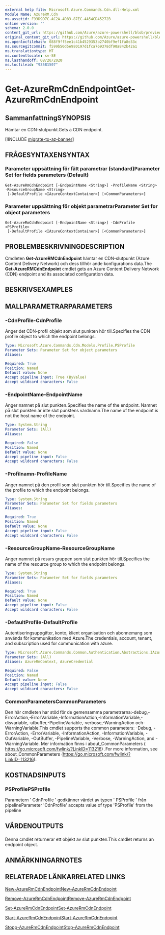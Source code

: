 ```yaml
---
external help file: Microsoft.Azure.Commands.Cdn.dll-Help.xml
Module Name: AzureRM.Cdn
ms.assetid: F93D9D7C-AC2A-4D83-87EC-4A54CD45272B
online version: ''
schema: 2.0.0
content_git_url: https://github.com/Azure/azure-powershell/blob/preview/src/ResourceManager/Cdn/Commands.Cdn/help/Get-AzureRmCdnEndpoint.md
original_content_git_url: https://github.com/Azure/azure-powershell/blob/preview/src/ResourceManager/Cdn/Commands.Cdn/help/Get-AzureRmCdnEndpoint.md
ms.openlocfilehash: 088f9ff5ee1c41b4529353b2740bf9ef1fa8e33c
ms.sourcegitcommit: f599b50d5e980197d1fca769378df90a842b42a1
ms.translationtype: MT
ms.contentlocale: sv-SE
ms.lasthandoff: 08/20/2020
ms.locfileid: "93581507"
---
```

# <span data-ttu-id="31b63-101">Get-AzureRmCdnEndpoint</span><span class="sxs-lookup"><span data-stu-id="31b63-101">Get-AzureRmCdnEndpoint</span></span>

## <span data-ttu-id="31b63-102">Sammanfattning</span><span class="sxs-lookup"><span data-stu-id="31b63-102">SYNOPSIS</span></span>
<span data-ttu-id="31b63-103">Hämtar en CDN-slutpunkt.</span><span class="sxs-lookup"><span data-stu-id="31b63-103">Gets a CDN endpoint.</span></span>

[!INCLUDE [migrate-to-az-banner](../../includes/migrate-to-az-banner.md)]

## <span data-ttu-id="31b63-104">FRÅGESYNTAXEN</span><span class="sxs-lookup"><span data-stu-id="31b63-104">SYNTAX</span></span>

### <span data-ttu-id="31b63-105">Parameter uppsättning för fält parametrar (standard)</span><span class="sxs-lookup"><span data-stu-id="31b63-105">Parameter Set for fields parameters (Default)</span></span>
```
Get-AzureRmCdnEndpoint [-EndpointName <String>] -ProfileName <String> -ResourceGroupName <String>
 [-DefaultProfile <IAzureContextContainer>] [<CommonParameters>]
```

### <span data-ttu-id="31b63-106">Parameter uppsättning för objekt parametrar</span><span class="sxs-lookup"><span data-stu-id="31b63-106">Parameter Set for object parameters</span></span>
```
Get-AzureRmCdnEndpoint [-EndpointName <String>] -CdnProfile <PSProfile>
 [-DefaultProfile <IAzureContextContainer>] [<CommonParameters>]
```

## <span data-ttu-id="31b63-107">PROBLEMBESKRIVNING</span><span class="sxs-lookup"><span data-stu-id="31b63-107">DESCRIPTION</span></span>
<span data-ttu-id="31b63-108">Cmdleten **Get-AzureRMCdnEndpoint** hämtar en CDN-slutpunkt (Azure Content Delivery Network) och dess tillhör ande konfigurations data.</span><span class="sxs-lookup"><span data-stu-id="31b63-108">The **Get-AzureRMCdnEndpoint** cmdlet gets an Azure Content Delivery Network (CDN) endpoint and its associated configuration data.</span></span>

## <span data-ttu-id="31b63-109">BESKRIVS</span><span class="sxs-lookup"><span data-stu-id="31b63-109">EXAMPLES</span></span>

## <span data-ttu-id="31b63-110">MALLPARAMETRAR</span><span class="sxs-lookup"><span data-stu-id="31b63-110">PARAMETERS</span></span>

### <span data-ttu-id="31b63-111">-CdnProfile</span><span class="sxs-lookup"><span data-stu-id="31b63-111">-CdnProfile</span></span>
<span data-ttu-id="31b63-112">Anger det CDN-profil objekt som slut punkten hör till.</span><span class="sxs-lookup"><span data-stu-id="31b63-112">Specifies the CDN profile object to which the endpoint belongs.</span></span>

```yaml
Type: Microsoft.Azure.Commands.Cdn.Models.Profile.PSProfile
Parameter Sets: Parameter Set for object parameters
Aliases: 

Required: True
Position: Named
Default value: None
Accept pipeline input: True (ByValue)
Accept wildcard characters: False
```

### <span data-ttu-id="31b63-113">-EndpointName</span><span class="sxs-lookup"><span data-stu-id="31b63-113">-EndpointName</span></span>
<span data-ttu-id="31b63-114">Anger namnet på slut punkten.</span><span class="sxs-lookup"><span data-stu-id="31b63-114">Specifies the name of the endpoint.</span></span>
<span data-ttu-id="31b63-115">Namnet på slut punkten är inte slut punktens värdnamn.</span><span class="sxs-lookup"><span data-stu-id="31b63-115">The name of the endpoint is not the host name of the endpoint.</span></span>

```yaml
Type: System.String
Parameter Sets: (All)
Aliases: 

Required: False
Position: Named
Default value: None
Accept pipeline input: False
Accept wildcard characters: False
```

### <span data-ttu-id="31b63-116">-Profilnamn</span><span class="sxs-lookup"><span data-stu-id="31b63-116">-ProfileName</span></span>
<span data-ttu-id="31b63-117">Anger namnet på den profil som slut punkten hör till.</span><span class="sxs-lookup"><span data-stu-id="31b63-117">Specifies the name of the profile to which the endpoint belongs.</span></span>

```yaml
Type: System.String
Parameter Sets: Parameter Set for fields parameters
Aliases: 

Required: True
Position: Named
Default value: None
Accept pipeline input: False
Accept wildcard characters: False
```

### <span data-ttu-id="31b63-118">-ResourceGroupName</span><span class="sxs-lookup"><span data-stu-id="31b63-118">-ResourceGroupName</span></span>
<span data-ttu-id="31b63-119">Anger namnet på resurs gruppen som slut punkten hör till.</span><span class="sxs-lookup"><span data-stu-id="31b63-119">Specifies the name of the resource group to which the endpoint belongs.</span></span>

```yaml
Type: System.String
Parameter Sets: Parameter Set for fields parameters
Aliases: 

Required: True
Position: Named
Default value: None
Accept pipeline input: False
Accept wildcard characters: False
```

### <span data-ttu-id="31b63-120">-DefaultProfile</span><span class="sxs-lookup"><span data-stu-id="31b63-120">-DefaultProfile</span></span>
<span data-ttu-id="31b63-121">Autentiseringsuppgifter, konto, klient organisation och abonnemang som används för kommunikation med Azure.</span><span class="sxs-lookup"><span data-stu-id="31b63-121">The credentials, account, tenant, and subscription used for communication with azure.</span></span>

```yaml
Type: Microsoft.Azure.Commands.Common.Authentication.Abstractions.IAzureContextContainer
Parameter Sets: (All)
Aliases: AzureRmContext, AzureCredential

Required: False
Position: Named
Default value: None
Accept pipeline input: False
Accept wildcard characters: False
```

### <span data-ttu-id="31b63-122">CommonParameters</span><span class="sxs-lookup"><span data-stu-id="31b63-122">CommonParameters</span></span>
<span data-ttu-id="31b63-123">Den här cmdleten har stöd för de gemensamma parametrarna:-debug,-ErrorAction,-ErrorVariable,-InformationAction,-InformationVariable,-disvariable,-utbuffer,-PipelineVariable,-verbose,-WarningAction och-WarningVariable.</span><span class="sxs-lookup"><span data-stu-id="31b63-123">This cmdlet supports the common parameters: -Debug, -ErrorAction, -ErrorVariable, -InformationAction, -InformationVariable, -OutVariable, -OutBuffer, -PipelineVariable, -Verbose, -WarningAction, and -WarningVariable.</span></span> <span data-ttu-id="31b63-124">Mer information finns i about_CommonParameters ( https://go.microsoft.com/fwlink/?LinkID=113216) .</span><span class="sxs-lookup"><span data-stu-id="31b63-124">For more information, see about_CommonParameters (https://go.microsoft.com/fwlink/?LinkID=113216).</span></span>

## <span data-ttu-id="31b63-125">KOSTNADS</span><span class="sxs-lookup"><span data-stu-id="31b63-125">INPUTS</span></span>

### <span data-ttu-id="31b63-126">PSProfile</span><span class="sxs-lookup"><span data-stu-id="31b63-126">PSProfile</span></span>
<span data-ttu-id="31b63-127">Parametern ' CdnProfile ' godkänner värdet av typen ' PSProfile ' från pipeline</span><span class="sxs-lookup"><span data-stu-id="31b63-127">Parameter 'CdnProfile' accepts value of type 'PSProfile' from the pipeline</span></span>

## <span data-ttu-id="31b63-128">VÄRDEN</span><span class="sxs-lookup"><span data-stu-id="31b63-128">OUTPUTS</span></span>

###  
<span data-ttu-id="31b63-129">Denna cmdlet returnerar ett objekt av slut punkten.</span><span class="sxs-lookup"><span data-stu-id="31b63-129">This cmdlet returns an endpoint object.</span></span>

## <span data-ttu-id="31b63-130">ANMÄRKNINGAR</span><span class="sxs-lookup"><span data-stu-id="31b63-130">NOTES</span></span>

## <span data-ttu-id="31b63-131">RELATERADE LÄNKAR</span><span class="sxs-lookup"><span data-stu-id="31b63-131">RELATED LINKS</span></span>

[<span data-ttu-id="31b63-132">New-AzureRmCdnEndpoint</span><span class="sxs-lookup"><span data-stu-id="31b63-132">New-AzureRmCdnEndpoint</span></span>](./New-AzureRmCdnEndpoint.md)

[<span data-ttu-id="31b63-133">Remove-AzureRmCdnEndpoint</span><span class="sxs-lookup"><span data-stu-id="31b63-133">Remove-AzureRmCdnEndpoint</span></span>](./Remove-AzureRmCdnEndpoint.md)

[<span data-ttu-id="31b63-134">Set-AzureRmCdnEndpoint</span><span class="sxs-lookup"><span data-stu-id="31b63-134">Set-AzureRmCdnEndpoint</span></span>](./Set-AzureRmCdnEndpoint.md)

[<span data-ttu-id="31b63-135">Start-AzureRmCdnEndpoint</span><span class="sxs-lookup"><span data-stu-id="31b63-135">Start-AzureRmCdnEndpoint</span></span>](./Start-AzureRmCdnEndpoint.md)

[<span data-ttu-id="31b63-136">Stopp-AzureRmCdnEndpoint</span><span class="sxs-lookup"><span data-stu-id="31b63-136">Stop-AzureRmCdnEndpoint</span></span>](./Stop-AzureRmCdnEndpoint.md)


